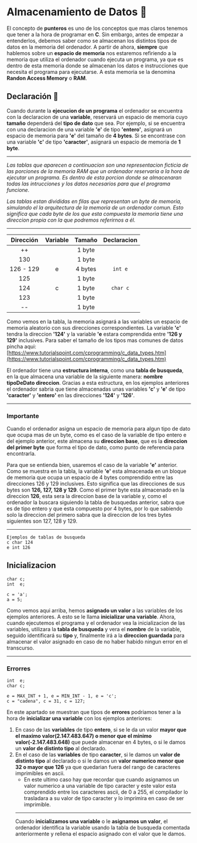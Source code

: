 # Almacenamiento de Datos 💽

El concepto de **punteros** es uno de los conceptos que mas claros tenemos que tener a la hora de programar en **C**. Sin embargo, antes de empezar a entenderlos, debemos saber como se almacenan los distintos tipos de datos en la memoria del ordenador. A partir de ahora, **siempre** que hablemos sobre un **espacio de memoria** nos estaremos refiriendo a la memoria que utiliza el ordenador cuando ejecuta un programa, ya que es dentro de esta memoria donde se almacenan los datos e instrucciones que necesita el programa para ejecutarse. A esta memoria se la denomina **Randon Access Memory** o **RAM**.

## Declaración 💾

Cuando durante la **ejecucion de un programa** el ordenador se encuentra con la declaracion de una **variable**, reservará un espacio de memoria cuyo **tamaño** dependerá del **tipo de dato** que sea. Por ejemplo, si se encuentra con una declaracion de una variable **'e'** de tipo **'entero'**, asignará un espacio de memoria para **'e'** del tamaño de **4 bytes**. Si se encontrase con una variable **'c'** de tipo **'caracter'**, asignará un espacio de memoria de **1 byte**.

---

_Las tablas que aparecen a continuacion son una representacion ficticia de las porciones de la memoria RAM que un ordenador reservaria a la hora de ejecutar un programa. Es dentro de esta porcion donde se almacenaran todas las intrucciones y los datos necesarios para que el programa funcione._

_Las tablas estan divididas en filas que representan un byte de memoria, simulando el la arquitectura de la memoria de un ordenador comun. Esto significa que cada byte de los que esta compuesta la memoria tiene una direccion propia con la que podremos referirnos a él._

---

|  Dirección  | Variable | Tamaño | Declaracion |
| :---: | :---: | :---: | :---: |
| ++ |   | 1 byte |   |
| 130 |   | 1 byte |   |
| 126 - 129 | e | 4 bytes | `int e` |
| 125 |   | 1 byte |   |
| 124 | c | 1 byte | `char c` |
| 123 |   | 1 byte |   |
| -- |   | 1 byte |   |

Como vemos en la tabla, la memoria asignará a las variables un espacio de memoria aleatorio con sus direcciones correspondientes. La variable **'c'** tendra la direccion **'124'** y la variable **'e** estara comprendida entre **'126 y 129'** inclusives. Para saber el tamaño de los tipos mas comunes de datos pincha aqui: [https://www.tutorialspoint.com/cprogramming/c_data_types.htm](https://www.tutorialspoint.com/cprogramming/c_data_types.htm)

El ordenador tiene una **estructura interna**, como una **tabla de busqueda**, en la que almacena una variable de la siguiente manera: **nombre tipoDeDato direccion**. Gracias a esta estructura, en los ejemplos anteriores el ordenador sabria que tiene almacenadas unas variables **'c'** y **'e'** de tipo **'caracter'** y **'entero'** en las direcciones **'124'** y **'126'**.

---

### Importante

Cuando el ordenador asigna un espacio de memoria para algun tipo de dato que ocupa mas de un byte, como es el caso de la variable de tipo entero e del ejemplo anterior, este almacena su **direccion base**, que es la **direccion del primer byte** que forma el tipo de dato, como punto de referencia para encontrarla.

Para que se entienda bien, usaremos el caso de la variable **'e'** anterior. Como se muestra en la tabla, la variable **'e'** esta almacenada en un bloque de memoria que ocupa un espacio de 4 bytes comprendido entre las direcciones 126 y 129 inclusives. Esto significa que las direcciones de sus bytes son **126, 127, 128 y 129**. Como el primer byte esta almacenado en la direccion **126**, esta sera la direccion base de la variable y, como el ordenador la buscara siguiendo la tabla de busquedas anterior, sabra que es de tipo entero y que esta compuesto por 4 bytes, por lo que sabiendo solo la direccion del primero sabra que la direccion de los tres bytes siguientes son 127, 128 y 129.

---

```
Ejemplos de tablas de busqueda
c char 124
e int 126
```

## Inicializacion

```
char c;
int  e;

c = 'a';
a = 5;
```
Como vemos aqui arriba, hemos **asignado un valor** a las variables de los ejemplos anteriores. A esto se le llama **inicializar una variable**. Ahora, cuando ejecutemos el programa y el ordenador vea la inicializacion de las variables, utilizara la **tabla de busqueda** y vera el **nombre** de la variable, seguido identificará su **tipo** y, finalmente irá a la **direccion guardada** para almacenar el valor asignado en caso de no haber habido ningun error en el transcurso.

---

### Errorres

```
int  e;
char c;

e = MAX_INT + 1, e = MIN_INT - 1, e = 'c';
c = "cadena", c = 31, c = 127;
```

En este apartado se muestran que tipos de **errores** podriamos tener a la hora de **inicializar una variable** con los ejemplos anteriores:
<ol>
  <li>En caso de las <b>variables</b> de tipo <b>entero</b>, si se le da un valor <b>mayor que el maximo valor(2.147.483.647) o menor que el minimo valor(-2.147.483.648)</b> que puede almacenar en 4 bytes, o si le damos un <b>valor de distinto tipo</b> al declarado.</li>
  <li>En el caso de las <b>variables</b> de tipo <b>caracter</b>, si le damos un <b>valor de distinto tipo</b> al declarado o si le damos un <b>valor numerico menor que 32 o mayor que 126</b> ya que quedarian fuera del rango de caracteres imprimibles en ascii.
    <ul><li>En este ultimo caso hay que recordar que cuando asignamos un valor numerico a una variable de tipo caracter y este valor esta comprendido entre los caracteres ascii, de 0 a 255, el compilador lo trasladara a su valor de tipo caracter y lo imprimira en caso de ser imprimible.</li></ul>
  </li>
  
---
Cuando **inicializamos una variable** o le **asignamos un valor**, el ordenador identifica la variable usando la tabla de busqueda comentada anteriormente y rellena el espacio asignado con el valor que le damos. 
